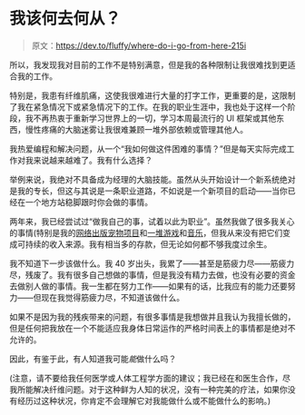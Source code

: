 # 我该何去何从？

> 原文：<https://dev.to/fluffy/where-do-i-go-from-here-215i>

所以，我发现我对目前的工作不是特别满意，但是我的各种限制让我很难找到更适合我的工作。

特别是，我患有纤维肌痛，这使我很难进行大量的打字工作，更重要的是，这限制了我在紧急情况下或紧急情况下的工作。在我的职业生涯中，我也处于这样一个阶段，我不再热衷于重新学习世界上的一切，学习本周最流行的 UI 框架或其他东西，慢性疼痛的大脑迷雾让我很难兼顾一堆外部依赖或管理其他人。

我热爱编程和解决问题，从一个“我如何做这件困难的事情？”但是每天实际完成工作对我来说越来越难了。我有什么选择？

举例来说，我绝对不具备成为经理的大脑技能。虽然从头开始设计一个新系统绝对是我的专长，但这与其说是一条职业道路，不如说是一个新项目的启动——当你已经在一个地方站稳脚跟时你会做的事情。

两年来，我已经尝试过“做我自己的事，试着以此为职业”。虽然我做了很多我关心的事情(特别是我的[网络出版宠物项目](http://publ.beesbuzz.biz/)和[一堆游戏](https://fluffy.itch.io)和[音乐](https://sockpuppet.bandcamp.com)，但我从来没有把它们变成可持续的收入来源。我有相当多的存款，但无论如何都不够我度过余生。

我不知道下一步该做什么。我 40 岁出头，我累了——甚至是筋疲力尽——筋疲力尽，残废了。我有很多自己想做的事情，但是我没有精力去做，也没有必要的资金去做别人做的事情。我一生都在努力工作——如果有的话，比我应有的能力还要努力——但现在我觉得筋疲力尽，不知道该做什么。

如果不是因为我的残疾带来的问题，有很多事情是我想做并且我认为我擅长做的，但是任何把我放在一个不能适应我身体日常运作的严格时间表上的事情都是绝对不允许的。

因此，有鉴于此，有人知道我可能*能*做什么吗？

(注意，请不要给我任何医学或人体工程学方面的建议；我已经在和医生合作，尽我所能解决纤维问题。对于这种鲜为人知的状况，没有一种完美的疗法，如果你没有经历过这种状况，你肯定不会理解它对我能做什么或不能做什么的影响。)